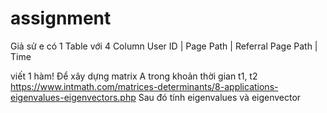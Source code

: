 # assignment
Giả sử e có 1 Table với 4 Column
User ID | Page Path | Referral Page Path | Time

viết 1 hàm! Để xây dựng matrix A  trong khoản thời gian t1, t2
https://www.intmath.com/matrices-determinants/8-applications-eigenvalues-eigenvectors.php
Sau đó tính eigenvalues và eigenvector
